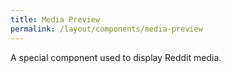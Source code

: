 ```yaml
---
title: Media Preview
permalink: /layout/components/media-preview
---
```


A special component used to display Reddit media.
